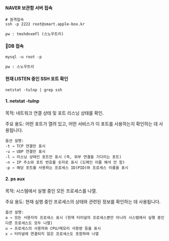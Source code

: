 #### NAVER 보관함 서버 접속
```
# 원격접속
ssh -p 2222 root@smart.apple-box.kr

pw : tmshdnxmfl (스노우트리)
```

#### DB 접속

```
mysql -u root -p

pw : 스노우트리
```

#### 현재 LISTEN 중인 SSH 포트 확인

```
netstat -tulnp | grep ssh
```

#### 1. netstat -tulnp

목적: 네트워크 연결 상태 및 포트 리스닝 상태를 확인.

주요 용도: 어떤 포트가 열려 있고, 어떤 서비스가 이 포트를 사용하는지 확인하는 데 사용됩니다.

```
옵션 설명:
-t → TCP 연결만 표시
-u → UDP 연결만 표시
-l → 리스닝 상태인 포트만 표시 (즉, 외부 연결을 기다리는 포트)
-n → IP 주소와 포트 번호를 숫자로 표시 (도메인 이름 해석 안 함)
-p → 해당 포트를 사용하는 프로세스 ID(PID)와 프로세스 이름을 표시
```

#### 2. ps aux

목적: 시스템에서 실행 중인 모든 프로세스를 나열.

주요 용도: 현재 실행 중인 프로세스의 상태와 관련된 정보를 확인하는 데 사용됩니다.

```
옵션 설명:
a → 모든 사용자의 프로세스 표시 (현재 터미널의 프로세스뿐만 아니라 시스템에서 실행 중인 다른 프로세스도 모두 나열)
u → 프로세스의 사용자와 CPU/메모리 사용량 등을 표시
x → 터미널에 연결되지 않은 프로세스도 포함하여 나열
```



